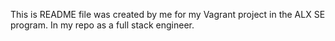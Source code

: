 This is README file was created by me for my Vagrant project in the ALX SE program.
In my repo as a full stack engineer.
